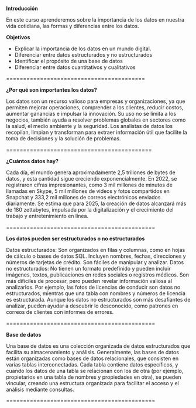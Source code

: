**Introducción**

En este curso aprenderemos sobre la importancia de los datos en nuestra vida cotidiana, las formas y diferencias entre los datos. 

**Objetivos**

- Explicar la importancia de los datos en un mundo digital.
- Diferenciar entre datos estructurados y no estructurados
- Identificar el propósito de una base de datos
- Diferenciar entre datos cuantitativos y cualitativos

=========================================

**¿Por qué son importantes los datos?**

Los datos son un recurso valioso para empresas y organizaciones, ya que permiten mejorar operaciones, comprender a los clientes, reducir costos, aumentar ganancias e impulsar la innovación. Su uso no se limita a los negocios, también ayuda a resolver problemas globales en sectores como la salud, el medio ambiente y la seguridad. Los analistas de datos los recopilan, limpian y transforman para extraer información útil que facilite la toma de decisiones y la solución de problemas.

===========================================

**¿Cuántos datos hay?**

Cada día, el mundo genera aproximadamente 2,5 trillones de bytes de datos, y esta cantidad sigue creciendo exponencialmente. En 2022, se registraron cifras impresionantes, como 3 mil millones de minutos de llamadas en Skype, 5 mil millones de videos y fotos compartidos en Snapchat y 333,2 mil millones de correos electrónicos enviados diariamente. Se estima que para 2025, la creación de datos alcanzará más de 180 zettabytes, impulsada por la digitalización y el crecimiento del trabajo y entretenimiento en línea.

============================================

**Los datos pueden ser estructurados o no estructurados**

Datos estructurados: Son organizados en filas y columnas, como en hojas de cálculo o bases de datos SQL. Incluyen nombres, fechas, direcciones y números de tarjetas de crédito. Son fáciles de manipular y analizar.
Datos no estructurados: No tienen un formato predefinido y pueden incluir imágenes, textos, publicaciones en redes sociales o registros médicos. Son más difíciles de procesar, pero pueden revelar información valiosa al analizarlos.
Por ejemplo, las fotos de licencias de conducir son datos no estructurados, mientras que una tabla con nombres y números de licencia es estructurada. Aunque los datos no estructurados son más desafiantes de analizar, pueden ayudar a descubrir lo desconocido, como patrones en correos de clientes con informes de errores.

============================================

**Base de datos** 

Una base de datos es una colección organizada de datos estructurados que facilita su almacenamiento y análisis. Generalmente, las bases de datos están organizadas como bases de datos relacionales, que consisten en varias tablas interconectadas. Cada tabla contiene datos específicos, y cuando los datos de una tabla se relacionan con los de otra (por ejemplo, propietarios en una tabla de nombres y propiedades en otra), se pueden vincular, creando una estructura organizada para facilitar el acceso y el análisis mediante consultas.

============================================